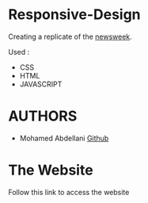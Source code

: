 # Responsive-Design
Creating a replicate of the [newsweek](https://www.newsweek.com/).

Used :
* CSS
* HTML
* JAVASCRIPT

# AUTHORS
* Mohamed Abdellani [Github](https://github.com/abdellani)

# The Website

Follow this link to access the website 